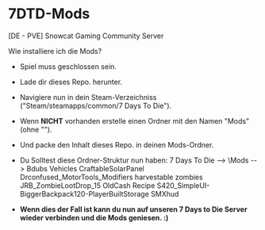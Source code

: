 # 7DTD-Mods
[DE - PVE] Snowcat Gaming Community Server


Wie installiere ich die Mods?
- Spiel muss geschlossen sein.
- Lade dir dieses Repo. herunter.
- Navigiere nun in dein Steam-Verzeichniss ("Steam/steamapps/common/7 Days To Die").
- Wenn **NICHT** vorhanden erstelle einen Ordner mit den Namen "Mods" (ohne "").
- Und packe den Inhalt dieses Repo. in deinen Mods-Ordner.

- Du Solltest diese Ordner-Struktur nun haben:
7 Days To Die
     -->  \Mods
               -->
                    Bdubs Vehicles
                    CraftableSolarPanel
                    Drconfused_MotorTools_Modifiers
                    harvestable zombies
                    JRB_ZombieLootDrop_15
                    OldCash Recipe
                    S420_SimpleUI-BiggerBackpack120-PlayerBuiltStorage
                    SMXhud



- **Wenn dies der Fall ist kann du nun auf unseren 7 Days to Die Server wieder verbinden und die Mods geniesen. :)**
